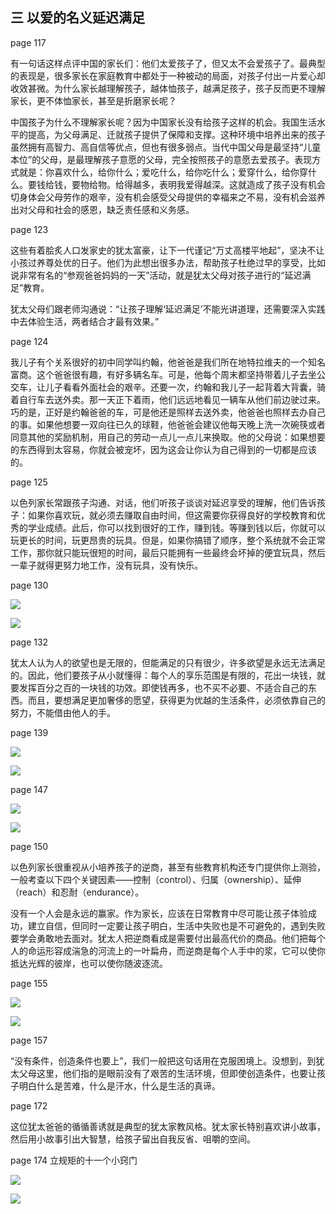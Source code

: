 ## 三 以爱的名义延迟满足

page 117

有一句话这样点评中国的家长们：他们太爱孩子了，但又太不会爱孩子了。最典型的表现是，很多家长在家庭教育中都处于一种被动的局面，对孩子付出一片爱心却收效甚微。为什么家长越理解孩子，越体恤孩子，越满足孩子，孩子反而更不理解家长，更不体恤家长，甚至是折磨家长呢？

中国孩子为什么不理解家长呢？因为中国家长没有给孩子这样的机会。我国生活水平的提高，为父母满足、迁就孩子提供了保障和支撑。这种环境中培养出来的孩子虽然拥有高智力、高自信等优点，但也有很多弱点。当代中国父母是最坚持“儿童本位”的父母，是最理解孩子意愿的父母，完全按照孩子的意愿去爱孩子。表现方式就是：你喜欢什么，给你什么；爱吃什么，给你吃什么；爱穿什么，给你穿什么。要钱给钱，要物给物。给得越多，表明我爱得越深。这就造成了孩子没有机会切身体会父母劳作的艰辛，没有机会感受父母提供的幸福来之不易，没有机会滋养出对父母和社会的感恩，缺乏责任感和义务感。

page 123

这些有着脍炙人口发家史的犹太富豪，让下一代谨记“万丈高楼平地起”，坚决不让小孩过养尊处优的日子。他们为此想出很多办法，帮助孩子杜绝过早的享受，比如说非常有名的“参观爸爸妈妈的一天”活动，就是犹太父母对孩子进行的“延迟满足”教育。

犹太父母们跟老师沟通说：“让孩子理解‘延迟满足’不能光讲道理，还需要深入实践中去体验生活，两者结合才最有效果。”

page 124

我儿子有个关系很好的初中同学叫约翰，他爸爸是我们所在地特拉维夫的一个知名富商。这个爸爸很有趣，有好多辆名车。可是，他每个周末都坚持带着儿子去坐公交车，让儿子看看外面社会的艰辛。还要一次，约翰和我儿子一起背着大背囊，骑着自行车去送外卖。那一天正下着雨，他们远远地看见一辆车从他们前边驶过来。巧的是，正好是约翰爸爸的车，可是他还是照样去送外卖，他爸爸也照样去办自己的事。如果他想要一双向往已久的球鞋，他爸爸会建议他每天晚上洗一次碗筷或者同意其他的奖励机制，用自己的劳动一点儿一点儿来换取。他的父母说：如果想要的东西得到太容易，你就会被宠坏，因为这会让你认为自己得到的一切都是应该的。

page 125

以色列家长常跟孩子沟通、对话，他们听孩子谈谈对延迟享受的理解，他们告诉孩子：如果你喜欢玩，就必须去赚取自由时间，但这需要你获得良好的学校教育和优秀的学业成绩。此后，你可以找到很好的工作，赚到钱。等赚到钱以后，你就可以玩更长的时间，玩更昂贵的玩具。但是，如果你搞错了顺序，整个系统就不会正常工作，那你就只能玩很短的时间，最后只能拥有一些最终会坏掉的便宜玩具，然后一辈子就得更努力地工作，没有玩具，没有快乐。

page 130

![](./page-130.jpg)

![](./page-131.jpg)

page 132

犹太人认为人的欲望也是无限的，但能满足的只有很少，许多欲望是永远无法满足的。因此，他们要孩子从小就懂得：每个人的享乐范围是有限的，花出一块钱，就要发挥百分之百的一块钱的功效。即使钱再多，也不买不必要、不适合自己的东西。而且，要想满足更加奢侈的愿望，获得更为优越的生活条件，必须依靠自己的努力，不能借由他人的手。

page 139

![](./page-139.jpg)

![](./page-140.jpg)

page 147

![](./page-147.jpg)

![](./page-148.jpg)

page 150

以色列家长很重视从小培养孩子的逆商，甚至有些教育机构还专门提供你上测验，一般考查以下四个关键因素——控制（control）、归属（ownership）、延伸（reach）和忍耐（endurance）。

没有一个人会是永远的赢家。作为家长，应该在日常教育中尽可能让孩子体验成功，建立自信，但同时一定要让孩子明白，生活中失败也是不可避免的，遇到失败要学会勇敢地去面对。犹太人把逆商看成是需要付出最高代价的商品。他们把每个人的命运形容成湍急的河流上的一叶扁舟，而逆商是每个人手中的浆，它可以使你抵达光辉的彼岸，也可以使你随波逐流。

page 155

![](./page-155.jpg)

![](./page-156.jpg)

page 157

“没有条件，创造条件也要上”，我们一般把这句话用在克服困境上。没想到，到犹太父母这里，他们指的是眼前没有了艰苦的生活环境，但即使创造条件，也要让孩子明白什么是苦难，什么是汗水，什么是生活的真谛。

page 172

这位犹太爸爸的循循善诱就是典型的犹太家教风格。犹太家长特别喜欢讲小故事，然后用小故事引出大智慧，给孩子留出自我反省、咀嚼的空间。

page 174 立规矩的十一个小窍门

![](./page-174.jpg)

![](./page-175.jpg)
